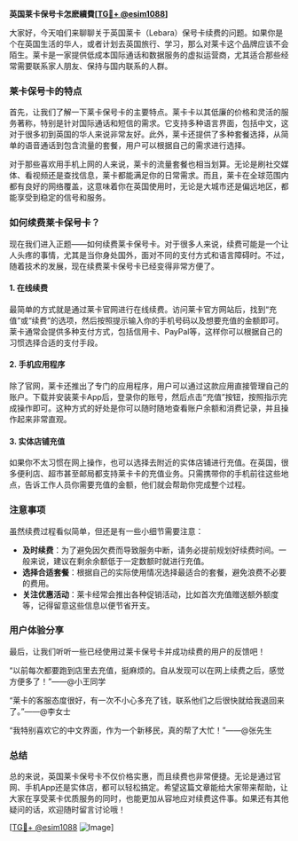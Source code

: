 **英国莱卡保号卡怎麽續費[[TG💪+ @esim1088](https://t.me/s/esim1088)]**

大家好，今天咱们来聊聊关于英国莱卡（Lebara）保号卡续费的问题。如果你是个在英国生活的华人，或者计划去英国旅行、学习，那么对莱卡这个品牌应该不会陌生。莱卡是一家提供低成本国际通话和数据服务的虚拟运营商，尤其适合那些经常需要联系家人朋友、保持与国内联系的人群。

### 莱卡保号卡的特点

首先，让我们了解一下莱卡保号卡的主要特点。莱卡卡以其低廉的价格和灵活的服务著称，特别是针对国际通话和短信的需求。它支持多种语言界面，包括中文，这对于很多初到英国的华人来说非常友好。此外，莱卡还提供了多种套餐选择，从简单的语音通话到包含流量的套餐，用户可以根据自己的需求进行选择。

对于那些喜欢用手机上网的人来说，莱卡的流量套餐也相当划算。无论是刷社交媒体、看视频还是查找信息，莱卡都能满足你的日常需求。而且，莱卡在全球范围内都有良好的网络覆盖，这意味着你在英国使用时，无论是大城市还是偏远地区，都能享受到稳定的信号和服务。

### 如何续费莱卡保号卡？

现在我们进入正题——如何续费莱卡保号卡。对于很多人来说，续费可能是一个让人头疼的事情，尤其是当你身处国外，面对不同的支付方式和语言障碍时。不过，随着技术的发展，现在续费莱卡保号卡已经变得非常方便了。

#### 1. 在线续费

最简单的方式就是通过莱卡官网进行在线续费。访问莱卡官方网站后，找到“充值”或“续费”的选项，然后按照提示输入你的手机号码以及想要充值的金额即可。莱卡通常会提供多种支付方式，包括信用卡、PayPal等，这样你可以根据自己的习惯选择合适的支付手段。

#### 2. 手机应用程序

除了官网，莱卡还推出了专门的应用程序，用户可以通过这款应用直接管理自己的账户。下载并安装莱卡App后，登录你的账号，然后点击“充值”按钮，按照指示完成操作即可。这种方式的好处是你可以随时随地查看账户余额和消费记录，并且操作起来非常直观。

#### 3. 实体店铺充值

如果你不太习惯在网上操作，也可以选择去附近的实体店铺进行充值。在英国，很多便利店、超市甚至邮局都支持莱卡卡的充值业务。只需携带你的手机前往这些地点，告诉工作人员你需要充值的金额，他们就会帮助你完成整个过程。

### 注意事项

虽然续费过程看似简单，但还是有一些小细节需要注意：

- **及时续费**：为了避免因欠费而导致服务中断，请务必提前规划好续费时间。一般来说，建议在剩余余额低于一定数额时就进行充值。
- **选择合适套餐**：根据自己的实际使用情况选择最适合的套餐，避免浪费不必要的费用。
- **关注优惠活动**：莱卡经常会推出各种促销活动，比如首次充值赠送额外额度等，记得留意这些信息以便节省开支。

### 用户体验分享

最后，让我们听听一些已经使用过莱卡保号卡并成功续费的用户的反馈吧！

“以前每次都要跑到店里去充值，挺麻烦的。自从发现可以在网上续费之后，感觉方便多了！”——@小王同学

“莱卡的客服态度很好，有一次不小心多充了钱，联系他们之后很快就给我退回来了。”——@李女士

“我特别喜欢它的中文界面，作为一个新移民，真的帮了大忙！”——@张先生

### 总结

总的来说，英国莱卡保号卡不仅价格实惠，而且续费也非常便捷。无论是通过官网、手机App还是实体店，都可以轻松搞定。希望这篇文章能给大家带来帮助，让大家在享受莱卡优质服务的同时，也能更加从容地应对续费这件事。如果还有其他疑问的话，欢迎随时留言讨论哦！

[[TG💪+ @esim1088](https://t.me/s/esim1088) ![Image](https://i.postimg.cc/4NQfJmqS/Snipaste-2025-05-13-00-14-12.png)]